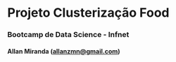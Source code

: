# Projeto Clusterização Food
### Bootcamp de Data Science - Infnet
#### Allan Miranda (allanzmn@gmail.com)